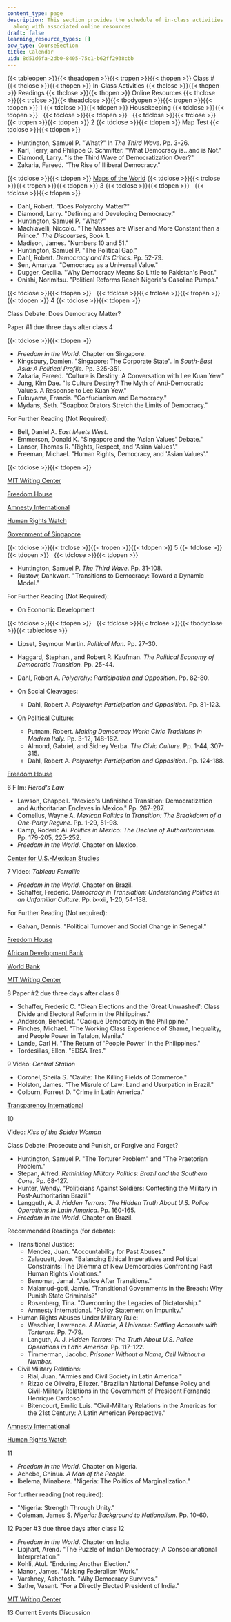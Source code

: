 ```yaml
---
content_type: page
description: This section provides the schedule of in-class activities and readings,
  along with associated online resources.
draft: false
learning_resource_types: []
ocw_type: CourseSection
title: Calendar
uid: 8d51d6fa-2db0-8405-75c1-b62ff2938cbb
---
```

{{< tableopen >}}{{< theadopen >}}{{< tropen >}}{{< thopen >}}
Class #
{{< thclose >}}{{< thopen >}}
In-Class Activities
{{< thclose >}}{{< thopen >}}
Readings
{{< thclose >}}{{< thopen >}}
Online Resources
{{< thclose >}}{{< trclose >}}{{< theadclose >}}{{< tbodyopen >}}{{< tropen >}}{{< tdopen >}}
1
{{< tdclose >}}{{< tdopen >}}
Housekeeping
{{< tdclose >}}{{< tdopen >}}
 
{{< tdclose >}}{{< tdopen >}}
 
{{< tdclose >}}{{< trclose >}}{{< tropen >}}{{< tdopen >}}
2
{{< tdclose >}}{{< tdopen >}}
Map Test
{{< tdclose >}}{{< tdopen >}}

- Huntington, Samuel P. "What?" In *The Third Wave*. Pp. 3-26.
- Karl, Terry, and Philippe C. Schmitter. "What Democracy is…and is Not."
- Diamond, Larry. "Is the Third Wave of Democratization Over?"
- Zakaria, Fareed. "The Rise of Illiberal Democracy."

{{< tdclose >}}{{< tdopen >}}
[Maps of the World](http://www.lib.utexas.edu/maps/americas.html)
{{< tdclose >}}{{< trclose >}}{{< tropen >}}{{< tdopen >}}
3
{{< tdclose >}}{{< tdopen >}}
 
{{< tdclose >}}{{< tdopen >}}

- Dahl, Robert. "Does Polyarchy Matter?"
- Diamond, Larry. "Defining and Developing Democracy."
- Huntington, Samuel P. "What?"
- Machiavelli, Niccolo. "The Masses are Wiser and More Constant than a Prince." *The Discourses*, Book 1.
- Madison, James. "Numbers 10 and 51."
- Huntington, Samuel P. "The Political Gap."
- Dahl, Robert. *Democracy and Its Critics*. Pp. 52-79.
- Sen, Amartya. "Democracy as a Universal Value."
- Dugger, Cecilia. "Why Democracy Means So Little to Pakistan's Poor."
- Onishi, Norimitsu. "Political Reforms Reach Nigeria's Gasoline Pumps."

{{< tdclose >}}{{< tdopen >}}
 
{{< tdclose >}}{{< trclose >}}{{< tropen >}}{{< tdopen >}}
4
{{< tdclose >}}{{< tdopen >}}

Class Debate: Does Democracy Matter?

Paper #1 due three days after class 4

{{< tdclose >}}{{< tdopen >}}

- *Freedom in the World.* Chapter on Singapore.
- Kingsbury, Damien. "Singapore: The Corporate State". In *South-East Asia: A Political Profile.* Pp. 325-351.
- Zakaria, Fareed. "Culture is Destiny: A Conversation with Lee Kuan Yew."
- Jung, Kim Dae. "Is Culture Destiny? The Myth of Anti-Democratic Values. A Response to Lee Kuan Yew."
- Fukuyama, Francis. "Confucianism and Democracy."
- Mydans, Seth. "Soapbox Orators Stretch the Limits of Democracy."

For Further Reading (Not Required):

- Bell, Daniel A. *East Meets West*.
- Emmerson, Donald K. "Singapore and the 'Asian Values' Debate."
- Lanser, Thomas R. "Rights, Respect, and 'Asian Values'."
- Freeman, Michael. "Human Rights, Democracy, and 'Asian Values'."

{{< tdclose >}}{{< tdopen >}}

[MIT Writing Center](http://web.mit.edu/writing/)

[Freedom House](http://www.freedomhouse.org/)

[Amnesty International](http://www.amnesty.org/)

[Human Rights Watch](http://www.hrw.org/)

[Government of Singapore](http://www.gov.sg/)

{{< tdclose >}}{{< trclose >}}{{< tropen >}}{{< tdopen >}}
5
{{< tdclose >}}{{< tdopen >}}
 
{{< tdclose >}}{{< tdopen >}}

- Huntington, Samuel P. *The Third Wave*. Pp. 31-108.
- Rustow, Dankwart. "Transitions to Democracy: Toward a Dynamic Model."

For Further Reading (Not Required):

- On Economic Development

{{< tdclose >}}{{< tdopen >}}
 
{{< tdclose >}}{{< trclose >}}{{< tbodyclose >}}{{< tableclose >}}

- Lipset, Seymour Martin. *Political Man.* Pp. 27-30.
- Haggard, Stephan., and Robert R. Kaufman. *The Political Economy of Democratic Transition.* Pp. 25-44.
- Dahl, Robert A. *Polyarchy: Participation and Opposition.* Pp. 82-80.
- On Social Cleavages:   
      
    - Dahl, Robert A. *Polyarchy: Participation and Opposition.* Pp. 81-123.
- On Political Culture:   
      
    - Putnam, Robert. *Making Democracy Work: Civic Traditions in Modern Italy.* Pp. 3-12, 148-162.
    - Almond, Gabriel, and Sidney Verba. *The Civic Culture*. Pp. 1-44, 307-315.
    - Dahl, Robert A. *Polyarchy: Participation and Opposition*. Pp. 124-188.

[Freedom House](http://www.freedomhouse.org/)

6 Film: *Herod's Law*

- Lawson, Chappell. "Mexico's Unfinished Transition: Democratization and Authoritarian Enclaves in Mexico." Pp. 267-287.
- Cornelius, Wayne A. *Mexican Politics in Transition: The Breakdown of a One-Party Regime*. Pp. 1-29, 51-98.
- Camp, Roderic Ai. *Politics in Mexico: The Decline of Authoritarianism*. Pp. 179-205, 225-252.
- *Freedom in the World.* Chapter on Mexico.

[Center for U.S.-Mexican Studies](http://usmex.ucsd.edu/)

7 Video: *Tableau Ferraille*

- *Freedom in the World.* Chapter on Brazil.
- Schaffer, Frederic. *Democracy in Translation: Understanding Politics in an Unfamiliar Culture*. Pp. ix-xii, 1-20, 54-138.

For Further Reading (Not required):

- Galvan, Dennis. "Political Turnover and Social Change in Senegal."

[Freedom House](http://www.freedomhouse.org/)

[African Development Bank](http://www.afdb.org/)

[World Bank](http://www.worldbank.org/)

[MIT Writing Center](http://web.mit.edu/writing/)

8 Paper #2 due three days after class 8

- Schaffer, Frederic C. "Clean Elections and the 'Great Unwashed': Class Divide and Electoral Reform in the Philippines."
- Anderson, Benedict. "Cacique Democracy in the Philippine."
- Pinches, Michael. "The Working Class Experience of Shame, Inequality, and People Power in Tatalon, Manila."
- Lande, Carl H. "The Return of 'People Power' in the Philippines."
- Tordesillas, Ellen. "EDSA Tres."

9 Video: *Central Station*

- Coronel, Sheila S. "Cavite: The Killing Fields of Commerce."
- Holston, James. "The Misrule of Law: Land and Usurpation in Brazil."
- Colburn, Forrest D. "Crime in Latin America."

[Transparency International](http://www.transparency.org/)

10

Video: *Kiss of the Spider Woman*

Class Debate: Prosecute and Punish, or Forgive and Forget?

- Huntington, Samuel P. "The Torturer Problem" and "The Praetorian Problem."
- Stepan, Alfred. *Rethinking Military Politics: Brazil and the Southern Cone*. Pp. 68-127.
- Hunter, Wendy. "Politicians Against Soldiers: Contesting the Military in Post-Authoritarian Brazil."
- Langguth, A. J. *Hidden Terrors: The Hidden Truth About U.S. Police Operations in Latin America*. Pp. 160-165.
- *Freedom in the World.* Chapter on Brazil.

Recommended Readings (for debate):

- Transitional Justice:
    - Mendez, Juan. "Accountability for Past Abuses."
    - Zalaquett, Jose. "Balancing Ethical Imperatives and Political Constraints: The Dilemma of New Democracies Confronting Past Human Rights Violations."
    - Benomar, Jamal. "Justice After Transitions."
    - Malamud-goti, Jamie. "Transitional Governments in the Breach: Why Punish State Criminals?"
    - Rosenberg, Tina. "Overcoming the Legacies of Dictatorship."
    - Amnesty International. "Policy Statement on Impunity."
- Human Rights Abuses Under Military Rule:
    - Weschler, Lawrence. *A Miracle, A Universe: Settling Accounts with Torturers.* Pp. 7-79.
    - Languth, A. J. *Hidden Terrors: The Truth About U.S. Police Operations in Latin America.* Pp. 117-122.
    - Timmerman, Jacobo. *Prisoner Without a Name, Cell Without a Number.*
- Civil Military Relations:
    - Rial, Juan. "Armies and Civil Society in Latin America."
    - Rizzo de Oliveira, Eliezer. "Brazilian National Defense Policy and Civil-Military Relations in the Government of President Fernando Henrique Cardoso."
    - Bitencourt, Emilio Luis. "Civil-Military Relations in the Americas for the 21st Century: A Latin American Perspective."

[Amnesty International](http://www.amnesty.org/)

[Human Rights Watch](http://www.hrw.org/)

11

- *Freedom in the World.* Chapter on Nigeria.
- Achebe, Chinua. *A Man of the People*.
- Ibelema, Minabere. "Nigeria: The Politics of Marginalization."

For further reading (not required):

- "Nigeria: Strength Through Unity."
- Coleman, James S. *Nigeria: Background to Nationalism.* Pp. 10-60.

12 Paper #3 due three days after class 12

- *Freedom in the World.* Chapter on India.
- Lipjhart, Arend. "The Puzzle of Indian Democracy: A Consocianational Interpretation."
- Kohli, Atul. "Enduring Another Election."
- Manor, James. "Making Federalism Work."
- Varshney, Ashotosh. "Why Democracy Survives."
- Sathe, Vasant. "For a Directly Elected President of India."

[MIT Writing Center](http://web.mit.edu/writing/)

13 Current Events Discussion